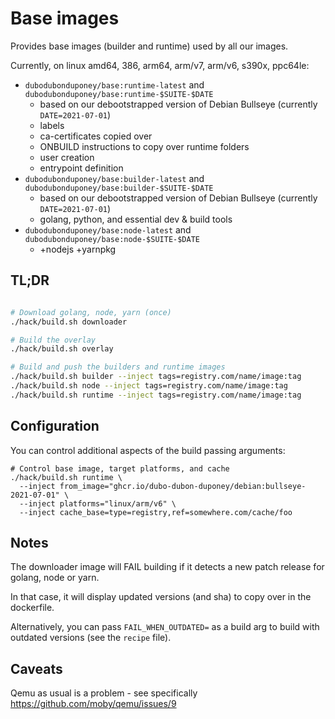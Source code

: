 # Base images

Provides base images (builder and runtime) used by all our images.

Currently, on linux amd64, 386, arm64, arm/v7, arm/v6, s390x, ppc64le:

* `dubodubonduponey/base:runtime-latest` and `dubodubonduponey/base:runtime-$SUITE-$DATE`
  * based on our debootstrapped version of Debian Bullseye (currently `DATE=2021-07-01`)
  * labels
  * ca-certificates copied over
  * ONBUILD instructions to copy over runtime folders
  * user creation
  * entrypoint definition
* `dubodubonduponey/base:builder-latest` and `dubodubonduponey/base:builder-$SUITE-$DATE`
  * based on our debootstrapped version of Debian Bullseye (currently `DATE=2021-07-01`)
  * golang, python, and essential dev & build tools
* `dubodubonduponey/base:node-latest` and `dubodubonduponey/base:node-$SUITE-$DATE`
  * +nodejs +yarnpkg

## TL;DR

```bash

# Download golang, node, yarn (once)
./hack/build.sh downloader

# Build the overlay
./hack/build.sh overlay

# Build and push the builders and runtime images
./hack/build.sh builder --inject tags=registry.com/name/image:tag
./hack/build.sh node --inject tags=registry.com/name/image:tag
./hack/build.sh runtime --inject tags=registry.com/name/image:tag
```

## Configuration

You can control additional aspects of the build passing arguments:

```
# Control base image, target platforms, and cache
./hack/build.sh runtime \
  --inject from_image="ghcr.io/dubo-dubon-duponey/debian:bullseye-2021-07-01" \
  --inject platforms="linux/arm/v6" \
  --inject cache_base=type=registry,ref=somewhere.com/cache/foo
```

## Notes

The downloader image will FAIL building if it detects a new patch release for golang, node or yarn.

In that case, it will display updated versions (and sha) to copy over in the dockerfile.

Alternatively, you can pass `FAIL_WHEN_OUTDATED=` as a build arg to build with outdated versions (see the `recipe` file).

## Caveats

Qemu as usual is a problem - see specifically https://github.com/moby/qemu/issues/9
